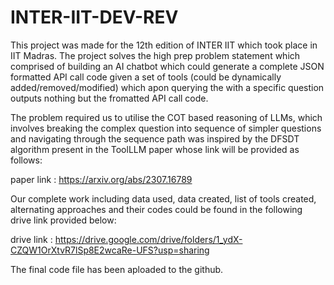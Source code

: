 # INTER-IIT-DEV-REV

This project was made for the 12th edition of INTER IIT which took place in IIT Madras. The project solves the high prep problem statement which comprised of building an AI chatbot which could generate a complete JSON formatted API call code given a set of tools (could be dynamically added/removed/modified) which apon querying the with a specific question outputs nothing but the fromatted API call code.

The problem required us to utilise the COT based reasoning of LLMs, which involves breaking the complex question into sequence of simpler questions and navigating through the sequence path was inspired by the DFSDT algorithm present in the ToolLLM paper whose link will be provided as follows:

paper link : https://arxiv.org/abs/2307.16789

Our complete work including data used, data created, list of tools created, alternating approaches and their codes could be found in the following drive link provided below:

drive link : https://drive.google.com/drive/folders/1_ydX-CZQW1OrXtvR7lSp8E2wcaRe-UFS?usp=sharing

The final code file has been aploaded to the github.
